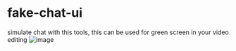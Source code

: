 # fake-chat-ui
simulate chat with this tools, this can be used for green screen in your video editing
![image](https://user-images.githubusercontent.com/41121048/167284432-ecaee7e9-ffba-4bc0-b737-620a8ec533bf.png)
